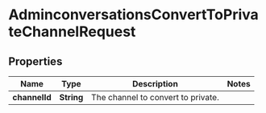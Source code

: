 

# AdminconversationsConvertToPrivateChannelRequest


## Properties

| Name | Type | Description | Notes |
|------------ | ------------- | ------------- | -------------|
|**channelId** | **String** | The channel to convert to private. |  |



